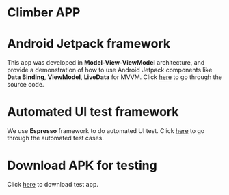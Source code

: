 # Climber APP

# Android Jetpack framework
This app was developed in **Model-View-ViewModel** architecture, and provide a demonstration of how to use Android Jetpack components like **Data Binding**, **ViewModel**, **LiveData** for MVVM.
Click [here](Source/app/src/main/java/com/test/climber) to go through the source code.

# Automated UI test framework
We use **Espresso** framework to do automated UI test.
Click [here](Source/app/src/androidTest/java/com/test/climber) to go through the automated test cases.

# Download APK for testing
Click [here](Build/climber_v1.0.apk) to download test app.